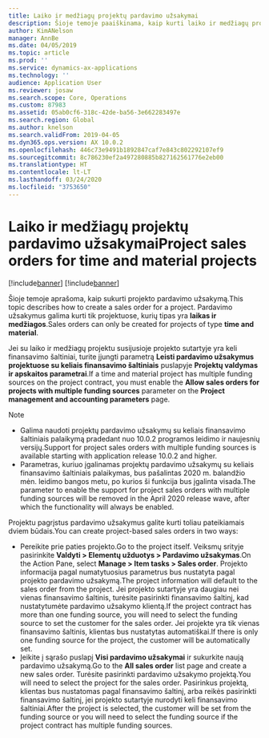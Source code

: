 ```yaml
---
title: Laiko ir medžiagų projektų pardavimo užsakymai
description: Šioje temoje paaiškinama, kaip kurti laiko ir medžiagų projektų projektu pagrįstus pardavimo užsakymus.
author: KimANelson
manager: AnnBe
ms.date: 04/05/2019
ms.topic: article
ms.prod: ''
ms.service: dynamics-ax-applications
ms.technology: ''
audience: Application User
ms.reviewer: josaw
ms.search.scope: Core, Operations
ms.custom: 87983
ms.assetid: 05ab0cf6-318c-42de-ba56-3e662283497e
ms.search.region: Global
ms.author: knelson
ms.search.validFrom: 2019-04-05
ms.dyn365.ops.version: AX 10.0.2
ms.openlocfilehash: 446c73e9491b1892847caf7e843c802292107ef9
ms.sourcegitcommit: 8c786230ef2a497280885b827162561776e2eb00
ms.translationtype: HT
ms.contentlocale: lt-LT
ms.lasthandoff: 03/24/2020
ms.locfileid: "3753650"
---
```

# <a name="project-sales-orders-for-time-and-material-projects"></a><span data-ttu-id="e0640-103">Laiko ir medžiagų projektų pardavimo užsakymai</span><span class="sxs-lookup"><span data-stu-id="e0640-103">Project sales orders for time and material projects</span></span>

[!include[banner](../includes/banner.md)]
[!include[banner](../includes/preview-banner.md)]

<span data-ttu-id="e0640-104">Šioje temoje aprašoma, kaip sukurti projekto pardavimo užsakymą.</span><span class="sxs-lookup"><span data-stu-id="e0640-104">This topic describes how to create a sales order for a project.</span></span> <span data-ttu-id="e0640-105">Pardavimo užsakymus galima kurti tik projektuose, kurių tipas yra **laikas ir medžiagos**.</span><span class="sxs-lookup"><span data-stu-id="e0640-105">Sales orders can only be created for projects of type **time and material**.</span></span>

<span data-ttu-id="e0640-106">Jei su laiko ir medžiagų projektu susijusioje projekto sutartyje yra keli finansavimo šaltiniai, turite įjungti parametrą **Leisti pardavimo užsakymus projektuose su keliais finansavimo šaltiniais** puslapyje **Projektų valdymas ir apskaitos parametrai**.</span><span class="sxs-lookup"><span data-stu-id="e0640-106">If a time and material project has multiple funding sources on the project contract, you must enable the **Allow sales orders for projects with multiple funding sources** parameter on the **Project management and accounting parameters** page.</span></span> 

> [!NOTE]
> - <span data-ttu-id="e0640-107">Galima naudoti projektų pardavimo užsakymų su keliais finansavimo šaltiniais palaikymą pradedant nuo 10.0.2 programos leidimo ir naujesnių versijų.</span><span class="sxs-lookup"><span data-stu-id="e0640-107">Support for project sales orders with multiple funding sources is available starting with application release 10.0.2 and higher.</span></span>
> - <span data-ttu-id="e0640-108">Parametras, kuriuo įgalinamas projektų pardavimo užsakymų su keliais finansavimo šaltiniais palaikymas, bus pašalintas 2020 m. balandžio mėn. leidimo bangos metu, po kurios ši funkcija bus įgalinta visada.</span><span class="sxs-lookup"><span data-stu-id="e0640-108">The parameter to enable the support for project sales orders with multiple funding sources will be removed in the April 2020 release wave, after which the functionality will always be enabled.</span></span>

<span data-ttu-id="e0640-109">Projektu pagrįstus pardavimo užsakymus galite kurti toliau pateikiamais dviem būdais.</span><span class="sxs-lookup"><span data-stu-id="e0640-109">You can create project-based sales orders in two ways:</span></span>

- <span data-ttu-id="e0640-110">Pereikite prie paties projekto.</span><span class="sxs-lookup"><span data-stu-id="e0640-110">Go to the project itself.</span></span> <span data-ttu-id="e0640-111">Veiksmų srityje pasirinkite **Valdyti > Elementų užduotys > Pardavimo užsakymas**.</span><span class="sxs-lookup"><span data-stu-id="e0640-111">On the Action Pane, select **Manage > Item tasks > Sales order**.</span></span> <span data-ttu-id="e0640-112">Projekto informacija pagal numatytuosius parametrus bus nustatyta pagal projekto pardavimo užsakymą.</span><span class="sxs-lookup"><span data-stu-id="e0640-112">The project information will default to the sales order from the project.</span></span> <span data-ttu-id="e0640-113">Jei projekto sutartyje yra daugiau nei vienas finansavimo šaltinis, turėsite pasirinkti finansavimo šaltinį, kad nustatytumėte pardavimo užsakymo klientą.</span><span class="sxs-lookup"><span data-stu-id="e0640-113">If the project contract has more than one funding source, you will need to select the funding source to set the customer for the sales order.</span></span> <span data-ttu-id="e0640-114">Jei projekte yra tik vienas finansavimo šaltinis, klientas bus nustatytas automatiškai.</span><span class="sxs-lookup"><span data-stu-id="e0640-114">If there is only one funding source for the project, the customer will be automatically set.</span></span>
- <span data-ttu-id="e0640-115">Įeikite į sąrašo puslapį **Visi pardavimo užsakymai** ir sukurkite naują pardavimo užsakymą.</span><span class="sxs-lookup"><span data-stu-id="e0640-115">Go to the **All sales order** list page and create a new sales order.</span></span> <span data-ttu-id="e0640-116">Turėsite pasirinkti pardavimo užsakymo projektą.</span><span class="sxs-lookup"><span data-stu-id="e0640-116">You will need to select the project for the sales order.</span></span> <span data-ttu-id="e0640-117">Pasirinkus projektą, klientas bus nustatomas pagal finansavimo šaltinį, arba reikės pasirinkti finansavimo šaltinį, jei projekto sutartyje nurodyti keli finansavimo šaltiniai.</span><span class="sxs-lookup"><span data-stu-id="e0640-117">After the project is selected, the customer will be set from the funding source or you will need to select the funding source if the project contract has multiple funding sources.</span></span>

